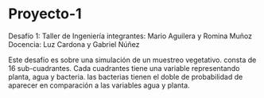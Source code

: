 # Proyecto-1
Desafío 1: Taller de Ingeniería
integrantes: Mario Aguilera y Romina Muñoz
Docencia: Luz Cardona y Gabriel Núñez

Este desafío es sobre una simulación de un muestreo vegetativo. consta de 16 sub-cuadrantes.
Cada cuadrantes tiene una variable representando planta, agua y bacteria.
las bacterias tienen el doble de probabilidad de aparecer en comparación a las variables agua y planta.
